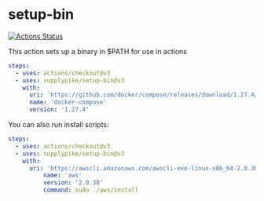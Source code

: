 # setup-bin

[![Actions Status](https://github.com/supplypike/setup-bin/workflows/build-test/badge.svg)](https://github.com/supplypike/setup-bin/actions)

This action sets up a binary in \$PATH for use in actions

```yaml
steps:
  - uses: actions/checkout@v3
  - uses: supplypike/setup-bin@v3
    with:
      uri: 'https://github.com/docker/compose/releases/download/1.27.4/docker-compose-Linux-x86_64'
      name: 'docker-compose'
      version: '1.27.4'
```

You can also run install scripts:

```yaml
steps:
  - uses: actions/checkout@v3
  - uses: supplypike/setup-bin@v3
    with:
      uri: 'https://awscli.amazonaws.com/awscli-exe-linux-x86_64-2.0.30.zip'
          name: 'aws'
          version: '2.0.30'
          command: sudo ./aws/install
```
